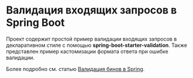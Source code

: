 # Валидация входящих запросов в Spring Boot
Проект содержит простой пример валидации входящих запросов в декларативном стиле с помощью **spring-boot-starter-validation**.
Также представлен пример кастомизации формата ответа при ошибке валидации.

Более подробно см. статью [Валидация бинов в Spring](https://devmark.ru/article/spring-validation).

